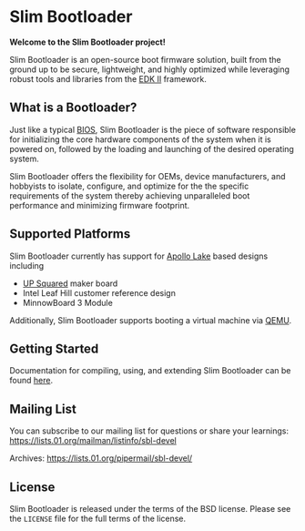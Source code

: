Slim Bootloader
================

**Welcome to the Slim Bootloader project!**

Slim Bootloader is an open-source boot firmware solution, built from the
ground up to be secure, lightweight, and highly optimized while leveraging
robust tools and libraries from the [EDK II](https://www.tianocore.org/edk2/)
framework.

What is a Bootloader?
---------------------
Just like a typical [BIOS](https://en.wikipedia.org/wiki/BIOS), Slim Bootloader
is the piece of software responsible for initializing the core hardware
components of the system when it is powered on, followed by the loading and
launching of the desired operating system.

Slim Bootloader offers the flexibility for OEMs, device manufacturers, and hobbyists
to isolate, configure, and optimize for the the specific requirements of the system 
thereby achieving unparalleled boot performance and minimizing firmware footprint.

Supported Platforms
-------------------
Slim Bootloader currently has support for [Apollo Lake](https://www.intel.com/content/www/us/en/embedded/products/apollo-lake/overview.html) based designs including 
* [UP Squared](http://www.up-board.org/upsquared/) maker board
* Intel Leaf Hill customer reference design
* MinnowBoard 3 Module

Additionally, Slim Bootloader supports booting a virtual machine via [QEMU](https://www.qemu.org/).

Getting Started
---------------
Documentation for compiling, using, and extending Slim Bootloader can be found
[here](https://slimbootloader.github.io/).

Mailing List
--------------
You can subscribe to our mailing list for questions or share your learnings: 
https://lists.01.org/mailman/listinfo/sbl-devel

Archives: https://lists.01.org/pipermail/sbl-devel/

License
-------
Slim Bootloader is released under the terms of the BSD license. 
Please see the `LICENSE` file for the full terms of the license.
